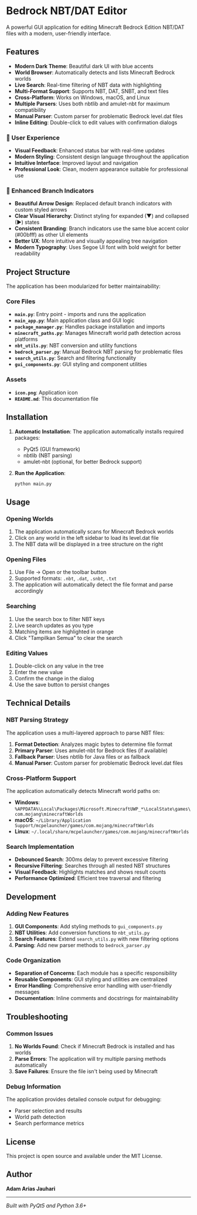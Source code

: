 # Bedrock NBT/DAT Editor

A powerful GUI application for editing Minecraft Bedrock Edition NBT/DAT files with a modern, user-friendly interface.

## Features

- **Modern Dark Theme**: Beautiful dark UI with blue accents
- **World Browser**: Automatically detects and lists Minecraft Bedrock worlds
- **Live Search**: Real-time filtering of NBT data with highlighting
- **Multi-Format Support**: Supports NBT, DAT, SNBT, and text files
- **Cross-Platform**: Works on Windows, macOS, and Linux
- **Multiple Parsers**: Uses both nbtlib and amulet-nbt for maximum compatibility
- **Manual Parser**: Custom parser for problematic Bedrock level.dat files
- **Inline Editing**: Double-click to edit values with confirmation dialogs

### 🎯 User Experience
- **Visual Feedback**: Enhanced status bar with real-time updates
- **Modern Styling**: Consistent design language throughout the application
- **Intuitive Interface**: Improved layout and navigation
- **Professional Look**: Clean, modern appearance suitable for professional use

### 🌳 Enhanced Branch Indicators
- **Beautiful Arrow Design**: Replaced default branch indicators with custom styled arrows
- **Clear Visual Hierarchy**: Distinct styling for expanded (▼) and collapsed (▶) states
- **Consistent Branding**: Branch indicators use the same blue accent color (#00bfff) as other UI elements
- **Better UX**: More intuitive and visually appealing tree navigation
- **Modern Typography**: Uses Segoe UI font with bold weight for better readability

## Project Structure

The application has been modularized for better maintainability:

### Core Files
- **`main.py`**: Entry point - imports and runs the application
- **`main_app.py`**: Main application class and GUI logic
- **`package_manager.py`**: Handles package installation and imports
- **`minecraft_paths.py`**: Manages Minecraft world path detection across platforms
- **`nbt_utils.py`**: NBT conversion and utility functions
- **`bedrock_parser.py`**: Manual Bedrock NBT parsing for problematic files
- **`search_utils.py`**: Search and filtering functionality
- **`gui_components.py`**: GUI styling and component utilities

### Assets
- **`icon.png`**: Application icon
- **`README.md`**: This documentation file

## Installation

1. **Automatic Installation**: The application automatically installs required packages:
   - PyQt5 (GUI framework)
   - nbtlib (NBT parsing)
   - amulet-nbt (optional, for better Bedrock support)

2. **Run the Application**:
   ```bash
   python main.py
   ```

## Usage

### Opening Worlds
1. The application automatically scans for Minecraft Bedrock worlds
2. Click on any world in the left sidebar to load its level.dat file
3. The NBT data will be displayed in a tree structure on the right

### Opening Files
1. Use File → Open or the toolbar button
2. Supported formats: `.nbt`, `.dat`, `.snbt`, `.txt`
3. The application will automatically detect the file format and parse accordingly

### Searching
1. Use the search box to filter NBT keys
2. Live search updates as you type
3. Matching items are highlighted in orange
4. Click "Tampilkan Semua" to clear the search

### Editing Values
1. Double-click on any value in the tree
2. Enter the new value
3. Confirm the change in the dialog
4. Use the save button to persist changes

## Technical Details

### NBT Parsing Strategy
The application uses a multi-layered approach to parse NBT files:

1. **Format Detection**: Analyzes magic bytes to determine file format
2. **Primary Parser**: Uses amulet-nbt for Bedrock files (if available)
3. **Fallback Parser**: Uses nbtlib for Java files or as fallback
4. **Manual Parser**: Custom parser for problematic Bedrock level.dat files

### Cross-Platform Support
The application automatically detects Minecraft world paths on:
- **Windows**: `%APPDATA%\Local\Packages\Microsoft.MinecraftUWP_*\LocalState\games\com.mojang\minecraftWorlds`
- **macOS**: `~/Library/Application Support/mcpelauncher/games/com.mojang/minecraftWorlds`
- **Linux**: `~/.local/share/mcpelauncher/games/com.mojang/minecraftWorlds`

### Search Implementation
- **Debounced Search**: 300ms delay to prevent excessive filtering
- **Recursive Filtering**: Searches through all nested NBT structures
- **Visual Feedback**: Highlights matches and shows result counts
- **Performance Optimized**: Efficient tree traversal and filtering

## Development

### Adding New Features
1. **GUI Components**: Add styling methods to `gui_components.py`
2. **NBT Utilities**: Add conversion functions to `nbt_utils.py`
3. **Search Features**: Extend `search_utils.py` with new filtering options
4. **Parsing**: Add new parser methods to `bedrock_parser.py`

### Code Organization
- **Separation of Concerns**: Each module has a specific responsibility
- **Reusable Components**: GUI styling and utilities are centralized
- **Error Handling**: Comprehensive error handling with user-friendly messages
- **Documentation**: Inline comments and docstrings for maintainability

## Troubleshooting

### Common Issues
1. **No Worlds Found**: Check if Minecraft Bedrock is installed and has worlds
2. **Parse Errors**: The application will try multiple parsing methods automatically
3. **Save Failures**: Ensure the file isn't being used by Minecraft

### Debug Information
The application provides detailed console output for debugging:
- Parser selection and results
- World path detection
- Search performance metrics

## License

This project is open source and available under the MIT License.

## Author

**Adam Arias Jauhari**

---

*Built with PyQt5 and Python 3.6+*
